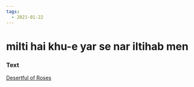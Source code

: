 ```yaml
---
tags:
  - 2021-01-22
---
```

# milti hai khu-e yar se nar iltihab men

### Text
[Desertful of Roses](http://www.columbia.edu/itc/mealac/pritchett/00ghalib/097/index_097.html)


